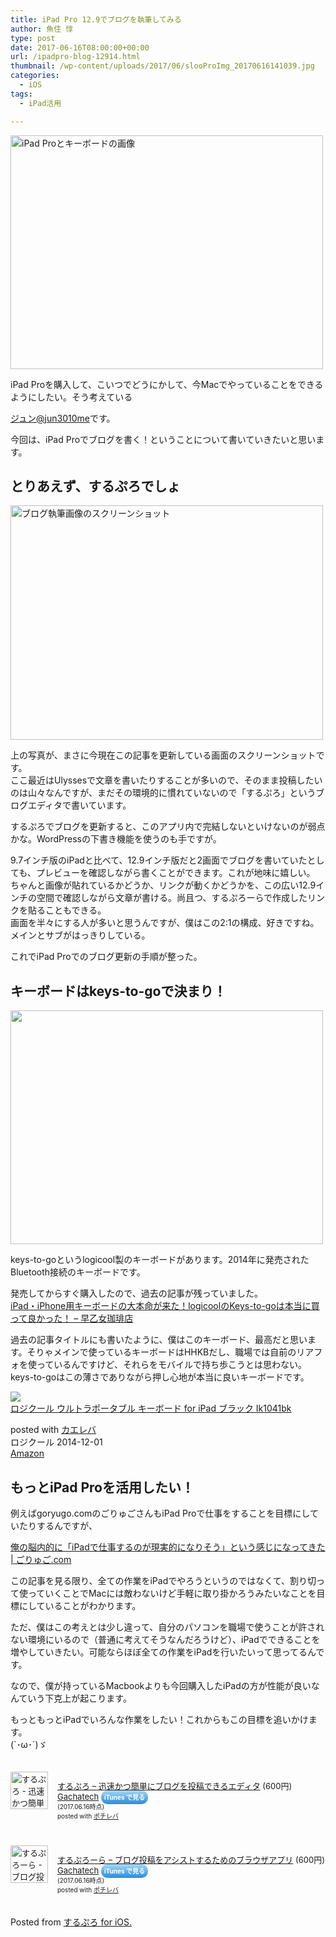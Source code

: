 ```yaml
---
title: iPad Pro 12.9でブログを執筆してみる
author: 魚住 惇
type: post
date: 2017-06-16T08:00:00+00:00
url: /ipadpro-blog-12914.html
thumbnail: /wp-content/uploads/2017/06/slooProImg_20170616141039.jpg
categories:
  - iOS
tags:
  - iPad活用

---
```

<img decoding="async" loading="lazy" alt="iPad Proとキーボードの画像" src="/wp-content/uploads/2017/06/slooProImg_20170616141036.jpg" width="500" height="374" class="slooProImg" />  
<!--more-->

  
iPad Proを購入して、こいつでどうにかして、今Macでやっていることをできるようにしたい。そう考えている

[ジュン@jun3010me][1]です。

今回は、iPad Proでブログを書く！ということについて書いていきたいと思います。

## とりあえず、するぷろでしょ

<img decoding="async" loading="lazy" alt="ブログ執筆画像のスクリーンショット" src="/wp-content/uploads/2017/06/slooProImg_20170616141028.jpg" width="500" height="375" class="slooProImg" /> 

上の写真が、まさに今現在この記事を更新している画面のスクリーンショットです。  
ここ最近はUlyssesで文章を書いたりすることが多いので、そのまま投稿したいのは山々なんですが、まだその環境的に慣れていないので「するぷろ」というブログエディタで書いています。

するぷろでブログを更新すると、このアプリ内で完結しないといけないのが弱点かな。WordPressの下書き機能を使うのも手ですが。

9.7インチ版のiPadと比べて、12.9インチ版だと2画面でブログを書いていたとしても、プレビューを確認しながら書くことができます。これが地味に嬉しい。  
ちゃんと画像が貼れているかどうか、リンクが動くかどうかを、この広い12.9インチの空間で確認しながら文章が書ける。尚且つ、するぷろーらで作成したリンクを貼ることもできる。  
画面を半々にする人が多いと思うんですが、僕はこの2:1の構成、好きですね。メインとサブがはっきりしている。

これでiPad Proでのブログ更新の手順が整った。

## キーボードはkeys-to-goで決まり！

<img decoding="async" loading="lazy" alt="" src="/wp-content/uploads/2017/06/slooProImg_20170616141034.jpg" width="500" height="374" class="slooProImg" /> 

keys-to-goというlogicool製のキーボードがあります。2014年に発売されたBluetooth接続のキーボードです。

発売してからすぐ購入したので、過去の記事が残っていました。  
<a href="http://192.168.11.200:8000/logicool-keys-to-go-review-10169.html" target="_blank">iPad・iPhone用キーボードの大本命が来た！logicoolのKeys-to-goは本当に買って良かった！ – 早乙女珈琲店</a>

過去の記事タイトルにも書いたように、僕はこのキーボード、最高だと思います。そりゃメインで使っているキーボードはHHKBだし、職場では自前のリアフォを使っているんですけど、それらをモバイルで持ち歩こうとは思わない。keys-to-goはこの薄さでありながら押し心地が本当に良いキーボードです。

<div class="cstmreba">
  <div class="kaerebalink-box">
    <div class="kaerebalink-image">
      <a href="http://www.amazon.co.jp/exec/obidos/ASIN/B00SUG0TFC/jn050191-22/" target="_blank" ><img decoding="async" src="https://images-fe.ssl-images-amazon.com/images/I/31jzFwIkyZL._SL320_.jpg" style="border: none;" /></a>
    </div>
    <div class="kaerebalink-info">
      <div class="kaerebalink-name">
        <a href="http://www.amazon.co.jp/exec/obidos/ASIN/B00SUG0TFC/jn050191-22/" target="_blank" >ロジクール ウルトラポータブル キーボード for iPad ブラック Ik1041bk</a></p>
        <div class="kaerebalink-powered-date">
          posted with <a href="http://kaereba.com" rel="nofollow" target="_blank">カエレバ</a>
        </div>
      </div>
      <div class="kaerebalink-detail">
        ロジクール 2014-12-01
      </div>
      <div class="kaerebalink-link1">
        <div class="shoplinkamazon">
          <a href="http://www.amazon.co.jp/gp/search?keywords=keys%20to%20go&#038;__mk_ja_JP=%E3%82%AB%E3%82%BF%E3%82%AB%E3%83%8A&#038;tag=jn050191-22" target="_blank" >Amazon</a>
        </div>
      </div>
    </div>
    <div class="booklink-footer">
    </div>
  </div>
</div>

## もっとiPad Proを活用したい！

例えばgoryugo.comのごりゅごさんもiPad Proで仕事をすることを目標にしていたりするんですが、

<a href="http://goryugo.com/20170615/ipad_workstyle/" target="_blank">俺の脳内的に「iPadで仕事するのが現実的になりそう」という感じになってきた | ごりゅご.com</a>

この記事を見る限り、全ての作業をiPadでやろうというのではなくて、割り切って使っていくことでMacには敵わないけど手軽に取り掛かろうみたいなことを目標にしていることがわかります。

ただ、僕はこの考えとは少し違って、自分のパソコンを職場で使うことが許されない環境にいるので（普通に考えてそうなんだろうけど）、iPadでできることを増やしていきたい。可能ならほぼ全ての作業をiPadを行いたいって思ってるんです。

なので、僕が持っているMacbookよりも今回購入したiPadの方が性能が良いなんていう下克上が起こります。

もっともっとiPadでいろんな作業をしたい！これからもこの目標を追いかけます。  
(\`･ω･´)ゞ

<div class="pochireba" style="text-align:left;font-size:small;padding:20px 0;/zoom: 1;overflow: hidden;">
  <a href="https://itunes.apple.com/jp/app/%E3%81%99%E3%82%8B%E3%81%B7%E3%82%8D-%E8%BF%85%E9%80%9F%E3%81%8B%E3%81%A4%E7%B0%A1%E5%8D%98%E3%81%AB%E3%83%96%E3%83%AD%E3%82%B0%E3%82%92%E6%8A%95%E7%A8%BF%E3%81%A7%E3%81%8D%E3%82%8B%E3%82%A8%E3%83%87%E3%82%A3%E3%82%BF/id436676299?mt=8&#038;uo=4&#038;at=11l7gE" target="_blank" ><img decoding="async" loading="lazy" src="http://is2.mzstatic.com/image/thumb/Purple111/v4/3c/83/ea/3c83ea9c-8cc6-4647-76f7-b60a5fc562f8/source/60x60bb.jpg" alt="するぷろ - 迅速かつ簡単にブログを投稿できるエディタ" width="60" height="60" style="float:left;margin:0 15px 0 0;width:60px;height:60px;" class="pochi_img" /></a></p> 
  
  <div class="pochi_info" style="text-align:left;/zoom: 1;overflow: hidden;">
    <div class="pochi_name">
      <a href="https://itunes.apple.com/jp/app/%E3%81%99%E3%82%8B%E3%81%B7%E3%82%8D-%E8%BF%85%E9%80%9F%E3%81%8B%E3%81%A4%E7%B0%A1%E5%8D%98%E3%81%AB%E3%83%96%E3%83%AD%E3%82%B0%E3%82%92%E6%8A%95%E7%A8%BF%E3%81%A7%E3%81%8D%E3%82%8B%E3%82%A8%E3%83%87%E3%82%A3%E3%82%BF/id436676299?mt=8&#038;uo=4&#038;at=11l7gE" target="_blank" >するぷろ &#8211; 迅速かつ簡単にブログを投稿できるエディタ</a>&nbsp;(600円)
    </div>
    <div class="pochi_seller">
      <a href="https://itunes.apple.com/jp/developer/gachatech/id358731102?uo=4&#038;at=11l7gE" target="_blank" >Gachatech</a>&nbsp;<a href="https://itunes.apple.com/jp/app/%E3%81%99%E3%82%8B%E3%81%B7%E3%82%8D-%E8%BF%85%E9%80%9F%E3%81%8B%E3%81%A4%E7%B0%A1%E5%8D%98%E3%81%AB%E3%83%96%E3%83%AD%E3%82%B0%E3%82%92%E6%8A%95%E7%A8%BF%E3%81%A7%E3%81%8D%E3%82%8B%E3%82%A8%E3%83%87%E3%82%A3%E3%82%BF/id436676299?mt=8&#038;uo=4&#038;at=11l7gE" target="_blank" style="width:100px;color:#ffffff;background:#298CDA;font-size:10px;font-weight:bold;text-align:center;display:inline;text-decoration:none;border:0px;padding:5px;border-radius:10px;background:-moz-linear-gradient(rgba(85,182,237,0.5), rgba(41,140,218,1));background:-webkit-gradient(linear, 100% 0%, 100% 100%, from(rgba(85,182,237,0.5)), to(rgba(41,140,218,1)));white-space: nowrap;">iTunes で見る</a>
    </div>
    <div class="pochi_time" style="font-size:x-small;display:inline;">
      (2017.06.16時点)
    </div>
    <div class="pochi_post" style="font-size:x-small;">
      posted with <a href="http://pochireba.com" rel="nofollow" target="_blank">ポチレバ</a>
    </div>
  </div>
  <div class="booklink-footer" style="clear: left">
  </div>
</div>

<div class="pochireba" style="text-align:left;font-size:small;padding:20px 0;/zoom: 1;overflow: hidden;">
  <a href="https://itunes.apple.com/jp/app/%E3%81%99%E3%82%8B%E3%81%B7%E3%82%8D%E3%83%BC%E3%82%89-%E3%83%96%E3%83%AD%E3%82%B0%E6%8A%95%E7%A8%BF%E3%82%92%E3%82%A2%E3%82%B7%E3%82%B9%E3%83%88%E3%81%99%E3%82%8B%E3%81%9F%E3%82%81%E3%81%AE%E3%83%96%E3%83%A9%E3%82%A6%E3%82%B6%E3%82%A2%E3%83%97%E3%83%AA/id741407904?mt=8&#038;uo=4&#038;at=11l7gE" target="_blank" ><img decoding="async" loading="lazy" src="http://is3.mzstatic.com/image/thumb/Purple22/v4/b8/3b/eb/b83beb71-40ed-90a5-d617-acc0ae031593/source/60x60bb.jpg" alt="するぷろーら - ブログ投稿をアシストするためのブラウザアプリ" width="60" height="60" style="float:left;margin:0 15px 0 0;width:60px;height:60px;" class="pochi_img" /></a></p> 
  
  <div class="pochi_info" style="text-align:left;/zoom: 1;overflow: hidden;">
    <div class="pochi_name">
      <a href="https://itunes.apple.com/jp/app/%E3%81%99%E3%82%8B%E3%81%B7%E3%82%8D%E3%83%BC%E3%82%89-%E3%83%96%E3%83%AD%E3%82%B0%E6%8A%95%E7%A8%BF%E3%82%92%E3%82%A2%E3%82%B7%E3%82%B9%E3%83%88%E3%81%99%E3%82%8B%E3%81%9F%E3%82%81%E3%81%AE%E3%83%96%E3%83%A9%E3%82%A6%E3%82%B6%E3%82%A2%E3%83%97%E3%83%AA/id741407904?mt=8&#038;uo=4&#038;at=11l7gE" target="_blank" >するぷろーら &#8211; ブログ投稿をアシストするためのブラウザアプリ</a>&nbsp;(600円)
    </div>
    <div class="pochi_seller">
      <a href="https://itunes.apple.com/jp/developer/gachatech/id358731102?uo=4&#038;at=11l7gE" target="_blank" >Gachatech</a>&nbsp;<a href="https://itunes.apple.com/jp/app/%E3%81%99%E3%82%8B%E3%81%B7%E3%82%8D%E3%83%BC%E3%82%89-%E3%83%96%E3%83%AD%E3%82%B0%E6%8A%95%E7%A8%BF%E3%82%92%E3%82%A2%E3%82%B7%E3%82%B9%E3%83%88%E3%81%99%E3%82%8B%E3%81%9F%E3%82%81%E3%81%AE%E3%83%96%E3%83%A9%E3%82%A6%E3%82%B6%E3%82%A2%E3%83%97%E3%83%AA/id741407904?mt=8&#038;uo=4&#038;at=11l7gE" target="_blank" style="width:100px;color:#ffffff;background:#298CDA;font-size:10px;font-weight:bold;text-align:center;display:inline;text-decoration:none;border:0px;padding:5px;border-radius:10px;background:-moz-linear-gradient(rgba(85,182,237,0.5), rgba(41,140,218,1));background:-webkit-gradient(linear, 100% 0%, 100% 100%, from(rgba(85,182,237,0.5)), to(rgba(41,140,218,1)));white-space: nowrap;">iTunes で見る</a>
    </div>
    <div class="pochi_time" style="font-size:x-small;display:inline;">
      (2017.06.16時点)
    </div>
    <div class="pochi_post" style="font-size:x-small;">
      posted with <a href="http://pochireba.com" rel="nofollow" target="_blank">ポチレバ</a>
    </div>
  </div>
  <div class="booklink-footer" style="clear: left">
  </div>
</div>

Posted from <a href="https://itunes.apple.com/jp/app/surupuro-for-ios-buroguedita/id436676299?mt=11l7gE" target="_blank">するぷろ for iOS.</a>

 [1]: https://twitter.com/jun3010me